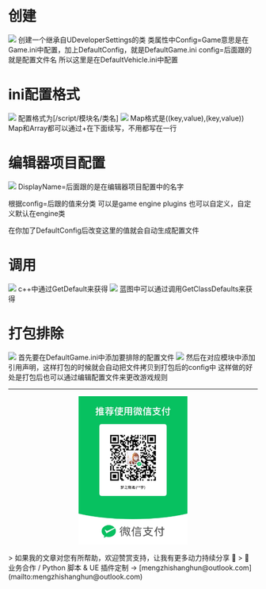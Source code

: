 # 创建
![](https://raw.githubusercontent.com/mengzhishanghun/mengzhishanghun/main/Blog/Assets/01-%E5%9B%BE%E7%89%87/Pasted%20image%2020240625172021.png)
创建一个继承自UDeveloperSettings的类
类属性中Config=Game意思是在Game.ini中配置，加上DefaultConfig，就是DefaultGame.ini
config=后面跟的就是配置文件名
所以这里是在DefaultVehicle.ini中配置



# ini配置格式
![](https://raw.githubusercontent.com/mengzhishanghun/mengzhishanghun/main/Blog/Assets/01-%E5%9B%BE%E7%89%87/Pasted%20image%2020240625172146.png)
配置格式为[/script/模块名/类名]
![](https://raw.githubusercontent.com/mengzhishanghun/mengzhishanghun/main/Blog/Assets/01-%E5%9B%BE%E7%89%87/Pasted%20image%2020240625172452.png)
Map格式是((key,value),(key,value))
Map和Array都可以通过+在下面续写，不用都写在一行

# 编辑器项目配置
![](https://raw.githubusercontent.com/mengzhishanghun/mengzhishanghun/main/Blog/Assets/01-%E5%9B%BE%E7%89%87/Pasted%20image%2020240625172736.png)
DisplayName=后面跟的是在编辑器项目配置中的名字

根据config=后跟的值来分类
可以是game engine plugins
也可以自定义，自定义默认在engine类

在你加了DefaultConfig后改变这里的值就会自动生成配置文件

# 调用
![](https://raw.githubusercontent.com/mengzhishanghun/mengzhishanghun/main/Blog/Assets/01-%E5%9B%BE%E7%89%87/Pasted%20image%2020240625172842.png)
c++中通过GetDefault来获得
![](https://raw.githubusercontent.com/mengzhishanghun/mengzhishanghun/main/Blog/Assets/01-%E5%9B%BE%E7%89%87/Pasted%20image%2020240625173213.png)
蓝图中可以通过调用GetClassDefaults来获得
# 打包排除
![](https://raw.githubusercontent.com/mengzhishanghun/mengzhishanghun/main/Blog/Assets/01-%E5%9B%BE%E7%89%87/Pasted%20image%2020240625173248.png)
首先要在DefaultGame.ini中添加要排除的配置文件
![](https://raw.githubusercontent.com/mengzhishanghun/mengzhishanghun/main/Blog/Assets/01-%E5%9B%BE%E7%89%87/Pasted%20image%2020240625173325.png)
然后在对应模块中添加引用声明，这样打包的时候就会自动把文件拷贝到打包后的config中
这样做的好处是打包后也可以通过编辑配置文件来更改游戏规则


---

<p align="center">
  <img src="https://raw.githubusercontent.com/mengzhishanghun/mengzhishanghun/main/PayCodes/WeChatPay.jpg" width="220"/>
</p>
> 如果我的文章对您有所帮助，欢迎赞赏支持，让我有更多动力持续分享 🙏   
> 💼 业务合作 / Python 脚本 & UE 插件定制 → [mengzhishanghun@outlook.com](mailto:mengzhishanghun@outlook.com)
